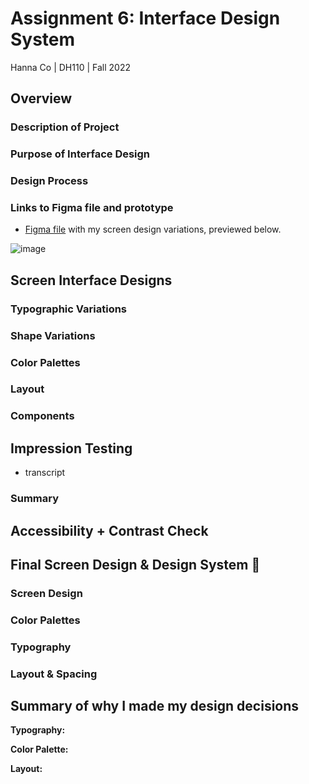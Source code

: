 
# Assignment 6: Interface Design System
Hanna Co | DH110 | Fall 2022

## Overview
### Description of Project


### Purpose of Interface Design


### Design Process


### Links to Figma file and prototype

- [Figma file](https://www.figma.com/file/o4T4DzlharIuUzT96qH5uf/DH-110-Project---Vivian-Nguyen?node-id=0%3A1) with my screen design variations, previewed below.

![image](https://user-images.githubusercontent.com/69706820/167877930-150a7268-2a4d-4980-862f-54855a13fa1d.png)

## Screen Interface Designs

### Typographic Variations


### Shape Variations


### Color Palettes


### Layout



### Components


## Impression Testing

- transcript

### Summary

## Accessibility + Contrast Check


## Final Screen Design & Design System 🎨

### Screen Design


### Color Palettes


### Typography


### Layout & Spacing


## Summary of why I made my design decisions

**Typography:** 

**Color Palette:** 


**Layout:** 
